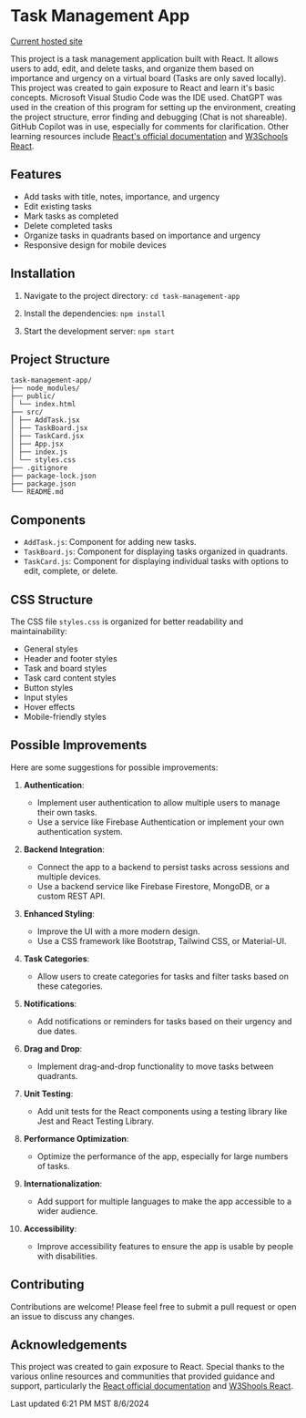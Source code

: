 # Task Management App

[Current hosted site](https://react-tasks-fam7.onrender.com/)

This project is a task management application built with React. It allows users to add, edit, and delete tasks, and organize them based on importance and urgency on a virtual board (Tasks are only saved locally). This project was created to gain exposure to React and learn it's basic concepts. Microsoft Visual Studio Code was the IDE used. ChatGPT was used in the creation of this program for setting up the environment, creating the project structure, error finding and debugging (Chat is not shareable). GitHub Copilot was in use, especially for comments for clarification. Other learning resources include [React's official documentation](https://react.dev/learn) and [W3Schools React](https://www.w3schools.com/react/default.asp).

## Features

- Add tasks with title, notes, importance, and urgency
- Edit existing tasks
- Mark tasks as completed
- Delete completed tasks
- Organize tasks in quadrants based on importance and urgency
- Responsive design for mobile devices

## Installation

1. Navigate to the project directory:
   `cd task-management-app`

2. Install the dependencies:
   `npm install`

3. Start the development server:
   `npm start`

## Project Structure

```Tree-Structure
task-management-app/
├── node_modules/
├── public/
│ └── index.html
├── src/
│ ├── AddTask.jsx
│ ├── TaskBoard.jsx
│ ├── TaskCard.jsx
│ ├── App.jsx
│ ├── index.js
│ └── styles.css
├── .gitignore
├── package-lock.json
├── package.json
└── README.md
```

## Components

- `AddTask.js`: Component for adding new tasks.
- `TaskBoard.js`: Component for displaying tasks organized in quadrants.
- `TaskCard.js`: Component for displaying individual tasks with options to edit, complete, or delete.

## CSS Structure

The CSS file `styles.css` is organized for better readability and maintainability:

- General styles
- Header and footer styles
- Task and board styles
- Task card content styles
- Button styles
- Input styles
- Hover effects
- Mobile-friendly styles

## Possible Improvements

Here are some suggestions for possible improvements:

1. **Authentication**:

   - Implement user authentication to allow multiple users to manage their own tasks.
   - Use a service like Firebase Authentication or implement your own authentication system.

2. **Backend Integration**:

   - Connect the app to a backend to persist tasks across sessions and multiple devices.
   - Use a backend service like Firebase Firestore, MongoDB, or a custom REST API.

3. **Enhanced Styling**:

   - Improve the UI with a more modern design.
   - Use a CSS framework like Bootstrap, Tailwind CSS, or Material-UI.

4. **Task Categories**:

   - Allow users to create categories for tasks and filter tasks based on these categories.

5. **Notifications**:

   - Add notifications or reminders for tasks based on their urgency and due dates.

6. **Drag and Drop**:

   - Implement drag-and-drop functionality to move tasks between quadrants.

7. **Unit Testing**:

   - Add unit tests for the React components using a testing library like Jest and React Testing Library.

8. **Performance Optimization**:

   - Optimize the performance of the app, especially for large numbers of tasks.

9. **Internationalization**:

   - Add support for multiple languages to make the app accessible to a wider audience.

10. **Accessibility**:
    - Improve accessibility features to ensure the app is usable by people with disabilities.

## Contributing

Contributions are welcome! Please feel free to submit a pull request or open an issue to discuss any changes.

## Acknowledgements

This project was created to gain exposure to React. Special thanks to the various online resources and communities that provided guidance and support, particularly the [React official documentation](https://react.dev/learn) and [W3Shools React](https://www.w3schools.com/react/default.asp).

Last updated 6:21 PM MST 8/6/2024
